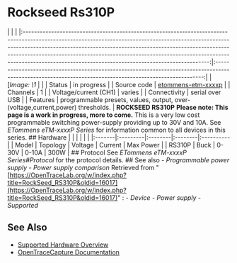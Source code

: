 # Rockseed Rs310P
| | | |:-----------------------------------------------------------------------------------------------------------------------------------------------------------------------------------------------------------------------------------------------------------------------------------------------------------------------------------------------------------------------------------------:|:--------------------------------------------------------------------------------------------------------------------------------------------------------:| | [*Image: \1* | | | Status | in progress | | Source code | [etommens-etm-xxxxp](http://github.com/OpenTraceLab/?p=OpenTraceCapture.git;a=tree;f=src/hardware/etommens-etm-xxxxp) | | Channels | 1 | | Voltage/current (CH1) | varies | | Connectivity | serial over USB | | Features | programmable presets, values, output, over-(voltage,current,power) thresholds. | **ROCKSEED RS310P** **Please note: This page is a work in progress, more to come.** This is a very low cost programmable switching power-supply providing up to 30V and 10A. See *ETommens eTM-xxxxP Series* for information common to all devices in this series. ## Hardware | | | | | | |:-------|:---------|:--------|:--------|:----------| | Model | Topology | Voltage | Current | Max Power | | RS310P | Buck | 0-30V | 0-10A | 300W | ## Protocol See *ETommens eTM-xxxxP Series#Protocol* for the protocol details. ## See also \- *Programmable power supply* \- *Power supply comparison*
Retrieved from "[https://OpenTraceLab.org/w/index.php?title=RockSeed_RS310P&oldid=16017](https://OpenTraceLab.org/w/index.php?title=RockSeed_RS310P&oldid=16017)"
: \- *Device* \- *Power supply* \- *Supported*
## See Also
- [Supported Hardware Overview](../supported-hardware.md)
- [OpenTraceCapture Documentation](../../opentracecapture/overview.md)
